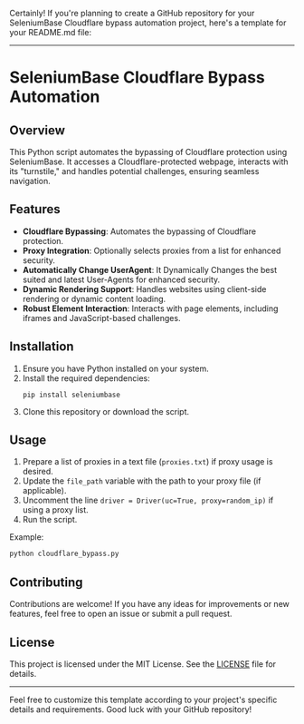 Certainly! If you're planning to create a GitHub repository for your SeleniumBase Cloudflare bypass automation project, here's a template for your README.md file:

---

# SeleniumBase Cloudflare Bypass Automation

## Overview
This Python script automates the bypassing of Cloudflare protection using SeleniumBase. It accesses a Cloudflare-protected webpage, interacts with its "turnstile," and handles potential challenges, ensuring seamless navigation.

## Features
- **Cloudflare Bypassing**: Automates the bypassing of Cloudflare protection.
- **Proxy Integration**: Optionally selects proxies from a list for enhanced security.
- **Automatically Change UserAgent**: It Dynamically Changes the best suited and latest User-Agents for enhanced security.
- **Dynamic Rendering Support**: Handles websites using client-side rendering or dynamic content loading.
- **Robust Element Interaction**: Interacts with page elements, including iframes and JavaScript-based challenges.

## Installation
1. Ensure you have Python installed on your system.
2. Install the required dependencies:
    ```
    pip install seleniumbase
    ```
3. Clone this repository or download the script.

## Usage
1. Prepare a list of proxies in a text file (`proxies.txt`) if proxy usage is desired.
2. Update the `file_path` variable with the path to your proxy file (if applicable).
3. Uncomment the line `driver = Driver(uc=True, proxy=random_ip)` if using a proxy list.
4. Run the script.

Example:
```bash
python cloudflare_bypass.py
```

## Contributing
Contributions are welcome! If you have any ideas for improvements or new features, feel free to open an issue or submit a pull request.

## License
This project is licensed under the MIT License. See the [LICENSE](LICENSE) file for details.

---

Feel free to customize this template according to your project's specific details and requirements. Good luck with your GitHub repository!
